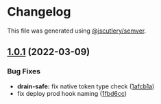 # Changelog

This file was generated using [@jscutlery/semver](https://github.com/jscutlery/semver).

## [1.0.1](https://github.com/gnosis/safe-react-apps/compare/drain-safe-1.0.0...drain-safe-1.0.1) (2022-03-09)


### Bug Fixes

* **drain-safe:** fix native token type check ([1afcb1a](https://github.com/gnosis/safe-react-apps/commit/1afcb1a0568cd9c91d92fcac55ee33f3374d247c))
* fix deploy prod hook naming ([1fbd6cc](https://github.com/gnosis/safe-react-apps/commit/1fbd6cc92fa49a88c55b278a3e8cdbb71d38600e))
